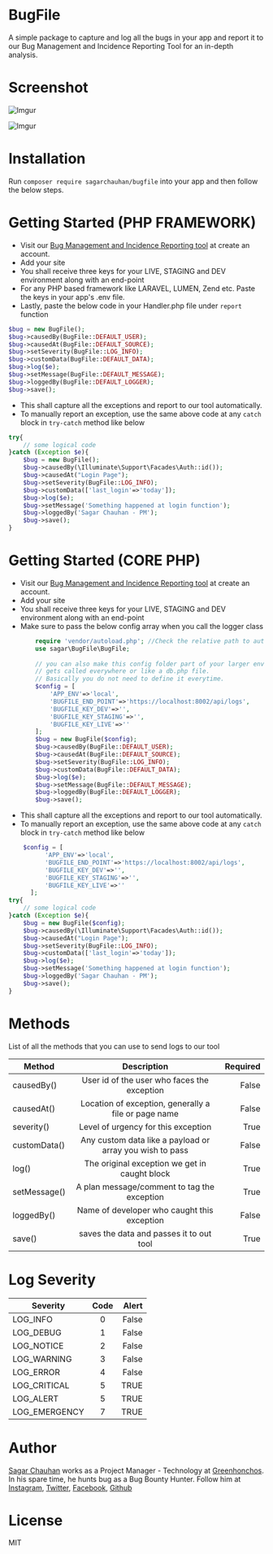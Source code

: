 # BugFile

A simple package to capture and log all the bugs in your app and report it to our Bug Management and Incidence Reporting Tool for an in-depth analysis.

# Screenshot
![Imgur](https://i.imgur.com/LkCJBwD.jpg)

![Imgur](https://i.imgur.com/x0cEVtu.jpg)

# Installation

Run `composer require sagarchauhan/bugfile` into your app and then follow the below steps.

# Getting Started (PHP FRAMEWORK)

- Visit our [Bug Management and Incidence Reporting tool](https://localhost:8002) at create an account.
- Add your site
- You shall receive three keys for your LIVE, STAGING and DEV environment along with an end-point
- For any PHP based framework like LARAVEL, LUMEN, Zend etc. Paste the keys in your app's .env file.
- Lastly, paste the below code in your Handler.php file under `report` function
```php
$bug = new BugFile();
$bug->causedBy(BugFile::DEFAULT_USER);
$bug->causedAt(BugFile::DEFAULT_SOURCE);
$bug->setSeverity(BugFile::LOG_INFO);
$bug->customData(BugFile::DEFAULT_DATA);
$bug->log($e);
$bug->setMessage(BugFile::DEFAULT_MESSAGE);
$bug->loggedBy(BugFile::DEFAULT_LOGGER);
$bug->save();
```
- This shall capture all the exceptions and report to our tool automatically.
- To manually report an exception, use the same above code at any `catch` block in `try-catch` method like below
```php
try{
    // some logical code
}catch (Exception $e){
    $bug = new BugFile();
    $bug->causedBy(\Illuminate\Support\Facades\Auth::id());
    $bug->causedAt("Login Page");
    $bug->setSeverity(BugFile::LOG_INFO);
    $bug->customData(['last_login'=>'today']);
    $bug->log($e);
    $bug->setMessage('Something happened at login function');
    $bug->loggedBy('Sagar Chauhan - PM');
    $bug->save();
}

```

# Getting Started (CORE PHP)
- Visit our [Bug Management and Incidence Reporting tool](https://logs.greenhonchos.com/) at create an account.
- Add your site
- You shall receive three keys for your LIVE, STAGING and DEV environment along with an end-point
- Make sure to pass the below config array when you call the logger class
  ```php
      require 'vendor/autoload.php'; //Check the relative path to autoload as per your directory
      use sagar\BugFile\BugFile;
       
      // you can also make this config folder part of your larger env variable file which
      // gets called everywhere or like a db.php file.
      // Basically you do not need to define it everytime.
      $config = [
          'APP_ENV'=>'local',
          'BUGFILE_END_POINT'=>'https://localhost:8002/api/logs',
          'BUGFILE_KEY_DEV'=>'',
          'BUGFILE_KEY_STAGING'=>'',
          'BUGFILE_KEY_LIVE'=>''
      ];
      $bug = new BugFile($config);
      $bug->causedBy(BugFile::DEFAULT_USER);
      $bug->causedAt(BugFile::DEFAULT_SOURCE);
      $bug->setSeverity(BugFile::LOG_INFO);
      $bug->customData(BugFile::DEFAULT_DATA);
      $bug->log($e);
      $bug->setMessage(BugFile::DEFAULT_MESSAGE);
      $bug->loggedBy(BugFile::DEFAULT_LOGGER);
      $bug->save();
  ```
- This shall capture all the exceptions and report to our tool automatically.
- To manually report an exception, use the same above code at any `catch` block in `try-catch` method like below
```php
    $config = [
          'APP_ENV'=>'local',
          'BUGFILE_END_POINT'=>'https://localhost:8002/api/logs',
          'BUGFILE_KEY_DEV'=>'',
          'BUGFILE_KEY_STAGING'=>'',
          'BUGFILE_KEY_LIVE'=>''
      ];
try{
    // some logical code
}catch (Exception $e){
    $bug = new BugFile($config);
    $bug->causedBy(\Illuminate\Support\Facades\Auth::id());
    $bug->causedAt("Login Page");
    $bug->setSeverity(BugFile::LOG_INFO);
    $bug->customData(['last_login'=>'today']);
    $bug->log($e);
    $bug->setMessage('Something happened at login function');
    $bug->loggedBy('Sagar Chauhan - PM');
    $bug->save();
}

```

# Methods

List of all the methods that you can use to send logs to our tool

| Method        | Description           | Required  |
| ------------- |:-------------:| -----:|
| causedBy()      | User id of the user who faces the exception | False |
| causedAt()      | Location of exception, generally a file or page name      |   False |
| severity() | Level of urgency for this exception      |    True |
| customData() | Any custom data like a payload or array you wish to pass      |    False |
| log() | The original exception we get in caught block      |    True |
| setMessage() | A plan message/comment to tag the exception      |    True |
| loggedBy() | Name of developer who caught this exception      |    False |
| save() | saves the data and passes it to out tool      |    True |

# Log Severity

| Severity        | Code           | Alert  |
| ------------- |:-------------:| -----:|
| LOG_INFO      | 0 | False |
| LOG_DEBUG      | 1 |   False |
| LOG_NOTICE | 2 |    False |
| LOG_WARNING | 3 |    False |
| LOG_ERROR | 4 |    False |
| LOG_CRITICAL | 5 |    TRUE |
| LOG_ALERT | 5 |    TRUE |
| LOG_EMERGENCY | 7 |    TRUE |

# Author

[Sagar Chauhan](https://twitter.com/chauhansahab005) works as a Project Manager - Technology at [Greenhonchos](https://www.greenhonchos.com).
In his spare time, he hunts bug as a Bug Bounty Hunter.
Follow him at [Instagram](https://www.instagram.com/chauhansahab005/), [Twitter](https://twitter.com/chauhansahab005),  [Facebook](https://facebook.com/sagar.chauhan3),
[Github](https://github.com/sagarchauhan005)

# License
MIT
